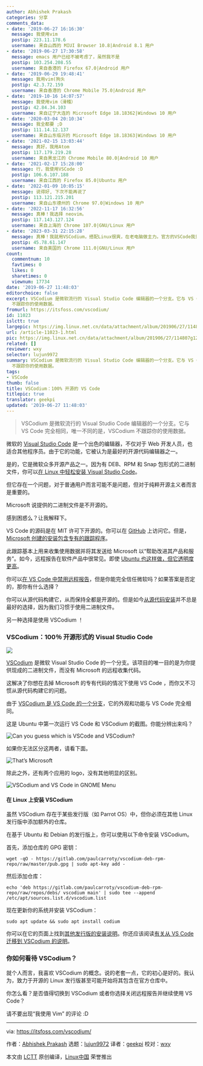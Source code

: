 ```yaml
---
author: Abhishek Prakash
categories: 分享
comments_data:
- date: '2019-06-27 16:16:30'
  message: 我使用vim
  postip: 223.11.178.6
  username: 来自山西的 MIUI Browser 10.8|Android 8.1 用户
- date: '2019-06-27 17:30:58'
  message: emacs 用户已经不被考虑了，虽然我不是
  postip: 103.254.208.55
  username: 来自香港的 Firefox 67.0|Android 用户
- date: '2019-06-29 19:48:41'
  message: 我用vim(狗头
  postip: 42.3.72.159
  username: 来自香港的 Chrome Mobile 75.0|Android 用户
- date: '2019-10-16 14:07:57'
  message: 我使用vim（滑稽）
  postip: 42.84.34.103
  username: 来自辽宁大连的 Microsoft Edge 18.18362|Windows 10 用户
- date: '2020-03-04 20:10:34'
  message: 我全都要 ;D
  postip: 111.14.12.137
  username: 来自山东临沂的 Microsoft Edge 18.18363|Windows 10 用户
- date: '2021-02-15 13:03:44'
  message: 真好，我用Atom
  postip: 117.179.219.28
  username: 来自黑龙江的 Chrome Mobile 80.0|Android 10 用户
- date: '2021-02-17 15:28:00'
  message: 行，我使用VSCode :D
  postip: 106.6.107.188
  username: 来自江西的 Firefox 85.0|Ubuntu 用户
- date: '2022-01-09 10:05:15'
  message: 说得好, 下次不能再说了
  postip: 113.121.215.201
  username: 来自山东德州的 Chrome 97.0|Windows 10 用户
- date: '2022-11-17 16:32:56'
  message: 真棒！我选择 neovim。
  postip: 117.143.127.124
  username: 来自上海的 Chrome 107.0|GNU/Linux 用户
- date: '2023-03-31 22:15:28'
  message: 真棒！我就用VSCodium，搭配Linux很爽，在老电脑做主力。官方的VSCode我只在Windows上面用
  postip: 45.78.61.147
  username: 来自美国的 Chrome 111.0|GNU/Linux 用户
count:
  commentnum: 10
  favtimes: 0
  likes: 0
  sharetimes: 0
  viewnum: 17734
date: '2019-06-27 11:48:03'
editorchoice: false
excerpt: VSCodium 是微软流行的 Visual Studio Code 编辑器的一个分支。它与 VS Code 完全相同，唯一不同的是，VSCodium
  不跟踪你的使用数据。
fromurl: https://itsfoss.com/vscodium/
id: 11023
islctt: true
largepic: https://img.linux.net.cn/data/attachment/album/201906/27/114807g12qgmdd0042g2bb.png
url: /article-11023-1.html
pic: https://img.linux.net.cn/data/attachment/album/201906/27/114807g12qgmdd0042g2bb.png.thumb.jpg
related: []
reviewer: wxy
selector: lujun9972
summary: VSCodium 是微软流行的 Visual Studio Code 编辑器的一个分支。它与 VS Code 完全相同，唯一不同的是，VSCodium
  不跟踪你的使用数据。
tags:
- VSCode
thumb: false
title: VSCodium：100% 开源的 VS Code
titlepic: true
translator: geekpi
updated: '2019-06-27 11:48:03'
---
```



> 
> VSCodium 是微软流行的 Visual Studio Code 编辑器的一个分支。它与 VS Code 完全相同，唯一不同的是，VSCodium 不跟踪你的使用数据。
> 
> 
> 


微软的 [Visual Studio Code](https://code.visualstudio.com/) 是一个出色的编辑器，不仅对于 Web 开发人员，也适合其他程序员。由于它的功能，它被认为是最好的开源代码编辑器之一。


是的，它是微软众多开源产品之一。因为有 DEB、RPM 和 Snap 包形式的二进制文件，你可以[在 Linux 中轻松安装 Visual Studio Code](https://itsfoss.com/install-visual-studio-code-ubuntu/)。


但它存在一个问题，对于普通用户而言可能不是问题，但对于纯粹开源主义者而言是重要的。


Microsoft 说提供的二进制文件是不开源的。


感到困惑么？让我解释下。


VS Code 的源码是在 MIT 许可下开源的。你可以在 [GitHub](https://github.com/Microsoft/vscode) 上访问它。但是，[Microsoft 创建的安装包含专有的跟踪程序](https://github.com/Microsoft/vscode/issues/60#issuecomment-161792005)。


此跟踪基本上用来收集使用数据并将其发送给 Microsoft 以“帮助改进其产品和服务”。如今，远程报告在软件产品中很常见。即使 [Ubuntu 也这样做，但它透明度更高](https://itsfoss.com/ubuntu-data-collection-stats/)。


你可以[在 VS Code 中禁用远程报告](https://code.visualstudio.com/docs/supporting/faq#_how-to-disable-telemetry-reporting)，但是你能完全信任微软吗？如果答案是否定的，那你有什么选择？


你可以从源代码构建它，从而保持全都是开源的。但是如今[从源代码安装](https://itsfoss.com/install-software-from-source-code/)并不总是最好的选择，因为我们习惯于使用二进制文件。


另一种选择是使用 VSCodium ！


### VSCodium：100％ 开源形式的 Visual Studio Code


![](/data/attachment/album/201906/27/114807g12qgmdd0042g2bb.png)


[VSCodium](https://vscodium.com/) 是微软 Visual Studio Code 的一个分支。该项目的唯一目的是为你提供现成的二进制文件，而没有 Microsoft 的远程收集代码。


这解决了你想在去掉 Microsoft 的专有代码的情况下使用 VS Code ，而你又不习惯从源代码构建它的问题。


由于 [VSCodium 是 VS Code 的一个分支](https://github.com/VSCodium/vscodium)，它的外观和功能与 VS Code 完全相同。


这是 Ubuntu 中第一次运行 VS Code 和 VSCodium 的截图。你能分辨出来吗？


![Can you guess which is VSCode and VSCodium?](/data/attachment/album/201906/27/114811mgi05zlhld36ulld.png)


如果你无法区分这两者，请看下面。


![That’s Microsoft](/data/attachment/album/201906/27/114813spyp99p7poo97pre.png)


除此之外，还有两个应用的 logo，没有其他明显的区别。


![VSCodium and VS Code in GNOME Menu](/data/attachment/album/201906/27/114815ym8s8ycd8ays81yz.jpg)


#### 在 Linux 上安装 VSCodium


虽然 VSCodium 存在于某些发行版（如 Parrot OS）中，但你必须在其他 Linux 发行版中添加额外的仓库。


在基于 Ubuntu 和 Debian 的发行版上，你可以使用以下命令安装 VSCodium。


首先，添加仓库的 GPG 密钥：



```
wget -qO - https://gitlab.com/paulcarroty/vscodium-deb-rpm-repo/raw/master/pub.gpg | sudo apt-key add -
```

然后添加仓库：



```
echo 'deb https://gitlab.com/paulcarroty/vscodium-deb-rpm-repo/raw/repos/debs/ vscodium main' | sudo tee --append /etc/apt/sources.list.d/vscodium.list
```

现在更新你的系统并安装 VSCodium：



```
sudo apt update && sudo apt install codium
```

你可以在它的页面上找到[其他发行版的安装说明](https://vscodium.com/#install)。你还应该阅读[有关从 VS Code 迁移到 VSCodium 的说明](https://vscodium.com/#migrate)。


### 你如何看待 VSCodium？


就个人而言，我喜欢 VSCodium 的概念。说的老套一点，它的初心是好的。我认为，致力于开源的 Linux 发行版甚至可能开始将其包含在官方仓库中。


你怎么看？是否值得切换到 VSCodium 或者你选择关闭远程报告并继续使用 VS Code？


请不要出现“我使用 Vim” 的评论 :D




---


via: <https://itsfoss.com/vscodium/>


作者：[Abhishek Prakash](https://itsfoss.com/author/abhishek/) 选题：[lujun9972](https://github.com/lujun9972) 译者：[geekpi](https://github.com/geekpi) 校对：[wxy](https://github.com/wxy)


本文由 [LCTT](https://github.com/LCTT/TranslateProject) 原创编译，[Linux中国](https://linux.cn/) 荣誉推出